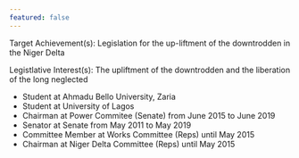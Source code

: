 ```yaml
---
featured: false
---
```

Target Achievement(s): Legislation for the up-liftment of the downtrodden in the Niger Delta

Legistlative Interest(s): The upliftment of the downtrodden and the liberation of the long neglected

* Student at Ahmadu Bello University, Zaria
* Student at University of Lagos
* Chairman at Power Commitee (Senate) from June 2015 to June 2019
* Senator at Senate from May 2011 to May 2019
* Committee Member at Works Committee (Reps) until May 2015
* Chairman at Niger Delta Committee (Reps) until May 2015

